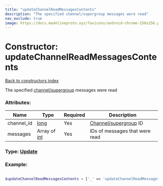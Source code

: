 ```yaml
---
title: "updateChannelReadMessagesContents"
description: "The specified channel/supergroup messages were read"
nav_exclude: true
image: https://docs.madelineproto.xyz/favicons/android-chrome-256x256.png
---
```

# Constructor: updateChannelReadMessagesContents  
[Back to constructors index](/API_docs/constructors/index.html)



The specified [channel/supergroup](https://core.telegram.org/api/channel) messages were read

### Attributes:

| Name     |    Type       | Required | Description |
|----------|---------------|----------|-------------|
|channel\_id|[long](/API_docs/types/long.html) | Yes|[Channel/supergroup](https://core.telegram.org/api/channel) ID|
|messages|Array of [int](/API_docs/types/int.html) | Yes|IDs of messages that were read|



### Type: [Update](/API_docs/types/Update.html)


### Example:

```php

$updateChannelReadMessagesContents = ['_' => 'updateChannelReadMessagesContents', 'channel_id' => long, 'messages' => [int, int]];
```  
